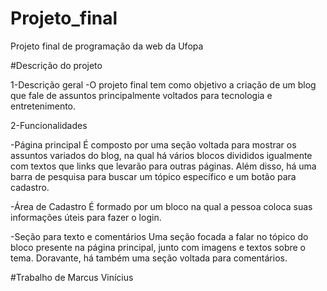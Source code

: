 # Projeto_final
Projeto final de programação da web da Ufopa 

#Descrição do projeto

1-Descrição geral
-O projeto final tem como objetivo a criação de um blog que fale de assuntos principalmente voltados para tecnologia e entretenimento.

2-Funcionalidades

-Página principal
É composto por uma seção voltada para mostrar os assuntos variados do blog, na qual há vários blocos divididos igualmente com textos que links que levarão para outras páginas. Além disso, há uma barra de pesquisa para buscar um tópico específico e um botão para cadastro.

-Área de Cadastro
É formado por um bloco na qual a pessoa coloca suas informações úteis para fazer o login.

-Seção para texto e comentários
Uma seção focada a falar no tópico do bloco presente na página principal, junto com imagens e textos sobre o tema. Doravante, há também uma seção voltada para comentários.  

#Trabalho de Marcus Vinícius
